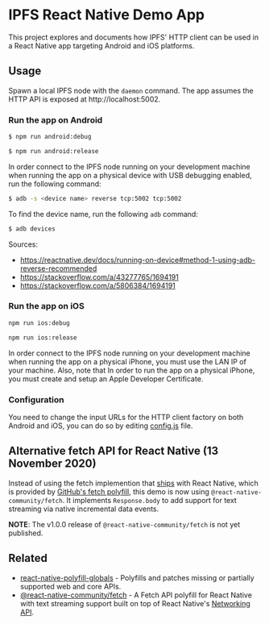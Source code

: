 # IPFS React Native Demo App

This project explores and documents how IPFS' HTTP client can be used in a React Native app targeting Android and iOS platforms.

## Usage

Spawn a local IPFS node with the `daemon` command. The app assumes the HTTP API is exposed at http://localhost:5002.

### Run the app on Android

```sh
$ npm run android:debug
```

```sh
$ npm run android:release
```

In order connect to the IPFS node running on your development machine when running the app on a physical device with USB debugging enabled, run the following command:

```sh
$ adb -s <device name> reverse tcp:5002 tcp:5002
```

To find the device name, run the following `adb` command:

```sh
$ adb devices
```

Sources:

- https://reactnative.dev/docs/running-on-device#method-1-using-adb-reverse-recommended
- https://stackoverflow.com/a/43277765/1694191
- https://stackoverflow.com/a/5806384/1694191

### Run the app on iOS

```sh
npm run ios:debug
```

```sh
npm run ios:release
```

In order connect to the IPFS node running on your development machine when running the app on a physical iPhone, you must use the LAN IP of your machine. Also, note that In order to run the app on a physical iPhone, you must create and setup an Apple Developer Certificate.

### Configuration

You need to change the input URLs for the HTTP client factory on both Android and iOS, you can do so by editing [config.js](#config.js) file.

## Alternative fetch API for React Native (13 November 2020)

Instead of using the fetch implemention that [ships](https://github.com/facebook/react-native/blob/master/Libraries/Network/fetch.js) with React Native, which is provided by [GitHub's fetch polyfill](https://github.com/github/fetch), this demo is now using `@react-native-community/fetch`. It implements `Response.body` to add support for text streaming via native incremental data events.

**NOTE**: The v1.0.0 release of `@react-native-community/fetch` is not yet published.

## Related

- [react-native-polyfill-globals](https://github.com/acostalima/react-native-polyfill-globals) - Polyfills and patches missing or partially supported web and core APIs.
- [@react-native-community/fetch](https://github.com/react-native-community/fetch) - A Fetch API polyfill for React Native with text streaming support built on top of React Native's [Networking API](https://github.com/facebook/react-native/tree/master/Libraries/Network).